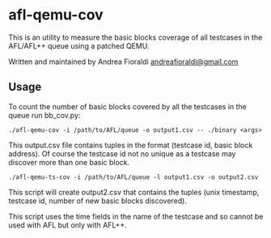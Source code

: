 # afl-qemu-cov

This is an utility to measure the basic blocks coverage of all testcases in the
AFL/AFL++ queue using a patched QEMU.

Written and maintained by Andrea Fioraldi <andreafioraldi@gmail.com>

## Usage

To count the number of basic blocks covered by all the testcases in the queue
run bb_cov.py:

`./afl-qemu-cov -i /path/to/AFL/queue -o output1.csv -- ./binary <args>`

This output.csv file contains tuples in the format
(testcase id, basic block address). Of course the testcase id not no unique as
a testcase may discover more than one basic block.

`./afl-qemu-ts-cov -i /path/to/AFL/queue -l output1.csv -o output2.csv`

This script will create output2.csv that contains the tuples
(unix timestamp, testcase id, number of new basic blocks discovered).

This script uses the time fields in the name of the testcase and so cannot be
used with AFL but only with AFL++.
